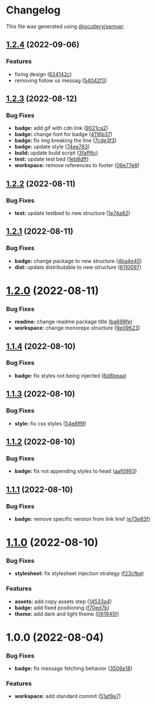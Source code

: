# Changelog

This file was generated using [@jscutlery/semver](https://github.com/jscutlery/semver).

## [1.2.4](https://github.com/agencyenterprise/sds-utils/compare/v1.2.3...v1.2.4) (2022-09-06)


### Features

* fixing design ([624142c](https://github.com/agencyenterprise/sds-utils/commit/624142ca046703265d7ba9e15bbc2f6ba2cbdd7e))
* removing follow us messag ([54042f3](https://github.com/agencyenterprise/sds-utils/commit/54042f397e961e6e6dd10abe08b1cf6fecb02d36))



## [1.2.3](https://github.com/agencyenterprise/sds-utils/compare/v1.2.2...v1.2.3) (2022-08-12)


### Bug Fixes

* **badge:** add gif with cdn link ([9021ca2](https://github.com/agencyenterprise/sds-utils/commit/9021ca2fbf975407a39dc585be9ac0ed1c567bbb))
* **badge:** change font for badge ([4116b37](https://github.com/agencyenterprise/sds-utils/commit/4116b37a4ec14f81cd08ce321874c11e44a5d3a8))
* **badge:** fix img breaking the line ([7cde3f3](https://github.com/agencyenterprise/sds-utils/commit/7cde3f30144d6593b4049c4a033a65da7c757ac3))
* **badge:** update style ([74ee783](https://github.com/agencyenterprise/sds-utils/commit/74ee783a377d41ac9c018636ac3a2aa29f4e3793))
* **build:** update build script ([3faff6c](https://github.com/agencyenterprise/sds-utils/commit/3faff6c4d243872ed9ce0c692e6517a1542613fc))
* **test:** update test bed ([1eb8dff](https://github.com/agencyenterprise/sds-utils/commit/1eb8dffadcbfb865688783b48c196fc0c3f93d9b))
* **workspace:** remove references to footer ([06e77e8](https://github.com/agencyenterprise/sds-utils/commit/06e77e8b80e98bc9033070f2b78344cc1b7e7b5e))



## [1.2.2](https://github.com/agencyenterprise/sds-utils/compare/v1.2.1...v1.2.2) (2022-08-11)


### Bug Fixes

* **test:** update testbed to new structure ([1e74a82](https://github.com/agencyenterprise/sds-utils/commit/1e74a82f8206fe2796ef739fd26830f7ac6ed74a))



## [1.2.1](https://github.com/agencyenterprise/sds-utils/compare/v1.2.0...v1.2.1) (2022-08-11)


### Bug Fixes

* **badge:** change package to new structure ([4ba4e45](https://github.com/agencyenterprise/sds-utils/commit/4ba4e455b73892dc837a83062eb61de9af050187))
* **dist:** update distributable to new structure ([6110097](https://github.com/agencyenterprise/sds-utils/commit/6110097eb497426596672471382cc359c3b48cf7))



# [1.2.0](https://github.com/agencyenterprise/universal/compare/v1.1.4...v1.2.0) (2022-08-11)


### Bug Fixes

* **readme:** change readme package title ([ba698fe](https://github.com/agencyenterprise/universal/commit/ba698fea77b172a8eee3a91e26e5419ccc42a172))
* **workspace:** change monorepo structure ([9e09623](https://github.com/agencyenterprise/universal/commit/9e09623eb2cb5b97a03bfed5dea3330d115adea0))



## [1.1.4](https://github.com/agencyenterprise/universal/compare/v1.1.3...v1.1.4) (2022-08-10)


### Bug Fixes

* **badge:** fix styles not being injected ([6d8beaa](https://github.com/agencyenterprise/universal/commit/6d8beaa07fe8470cac69ff39eb4d74f188c247d9))



## [1.1.3](https://github.com/agencyenterprise/universal/compare/v1.1.2...v1.1.3) (2022-08-10)


### Bug Fixes

* **style:** fix css styles ([54e8ff9](https://github.com/agencyenterprise/universal/commit/54e8ff9c5fcb7b6f90afbd0f4351d11db852fac2))



## [1.1.2](https://github.com/agencyenterprise/universal/compare/v1.1.1...v1.1.2) (2022-08-10)


### Bug Fixes

* **badge:** fix not appending styles to head ([aaf0993](https://github.com/agencyenterprise/universal/commit/aaf0993e6423b47499fa4ed68eb3a96bf1214b83))



## [1.1.1](https://github.com/agencyenterprise/universal/compare/v1.1.0...v1.1.1) (2022-08-10)


### Bug Fixes

* **badge:** remove specific version from link href ([e73e83f](https://github.com/agencyenterprise/universal/commit/e73e83f4a6e80b76227a22cac05f5c1b55bf6138))



# [1.1.0](https://github.com/agencyenterprise/universal/compare/v1.0.0...v1.1.0) (2022-08-10)


### Bug Fixes

* **stylesheet:** fix stylesheet injection strategy ([f23cfbe](https://github.com/agencyenterprise/universal/commit/f23cfbeb9d9cdd7f4206f33a796c72e38ce1f325))


### Features

* **assets:** add copy assets step ([14533a4](https://github.com/agencyenterprise/universal/commit/14533a40de8430132ef42bec3d09bb3425810a01))
* **badge:** add fixed positioning ([f70ed7b](https://github.com/agencyenterprise/universal/commit/f70ed7be8c04b76622ce1f2d6dbefc48212f4287))
* **theme:** add dark and light theme ([061945f](https://github.com/agencyenterprise/universal/commit/061945f795f58d96aaa60d84a88ec16cd83d44a9))



# 1.0.0 (2022-08-04)


### Bug Fixes

* **badge:** fix message fetching behavior ([3506e18](https://github.com/agencyenterprise/universal/commit/3506e181d099be44049fe714825ef2b9e49069db))


### Features

* **workspace:** add standard commit ([51af8e7](https://github.com/agencyenterprise/universal/commit/51af8e76d5e3bc73064c006549a2285c06401410))
